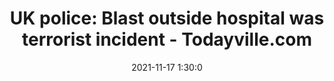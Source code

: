 ---
"title": "UK police: Blast outside hospital was terrorist incident - Todayville.com"
"date": "2021-11-17 1:30:0"
"feed_name": "GOOGLENEWSDRILLING"
"feed_website": "https://news.google.com/search?q=drilling%2Bincident&hl=en-US&gl=US&ceid=US:en"
"feed_rss": "https://news.google.com/rss/search?q=drilling%2Bincident&hl=en-US&gl=US&ceid=US:en"
"link": "https://www.todayville.com/edmonton/uk-police-blast-outside-hospital-was-terrorist-incident/"
"source": "{'href': 'https://www.todayville.com', 'title': 'Todayville.com'}"
"file": "_posts/2021-1-1-f7a6fbb1c6ca93989f9832ed450ee4bb58eb0dd8.md"
"accident": "1"
"drilling": "0"
"dead": "0"
"injured": "0"
"arrested": "0"
"place": "unknown place"
"where": "unknown site"
"causes": "unknown"
"place_uri": "unknown place"
---